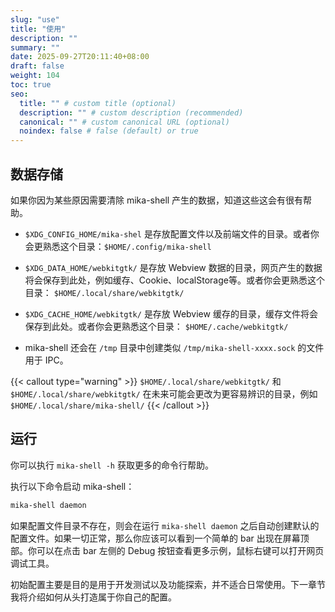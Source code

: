 ```yaml
---
slug: "use"
title: "使用"
description: ""
summary: ""
date: 2025-09-27T20:11:40+08:00
draft: false
weight: 104
toc: true
seo:
  title: "" # custom title (optional)
  description: "" # custom description (recommended)
  canonical: "" # custom canonical URL (optional)
  noindex: false # false (default) or true
---
```


## 数据存储

如果你因为某些原因需要清除 mika-shell 产生的数据，知道这些这会有很有帮助。

- `$XDG_CONFIG_HOME/mika-shel` 是存放配置文件以及前端文件的目录。或者你会更熟悉这个目录：`$HOME/.config/mika-shell`

- `$XDG_DATA_HOME/webkitgtk/` 是存放 Webview 数据的目录，网页产生的数据将会保存到此处，例如缓存、Cookie、localStorage等。或者你会更熟悉这个目录： `$HOME/.local/share/webkitgtk/`

- `$XDG_CACHE_HOME/webkitgtk/` 是存放 Webview 缓存的目录，缓存文件将会保存到此处。或者你会更熟悉这个目录： `$HOME/.cache/webkitgtk/`

- mika-shell 还会在 `/tmp` 目录中创建类似 `/tmp/mika-shell-xxxx.sock` 的文件用于 IPC。

{{< callout type="warning" >}}
`$HOME/.local/share/webkitgtk/` 和 `$HOME/.local/share/webkitgtk/` 在未来可能会更改为更容易辨识的目录，例如 `$HOME/.local/share/mika-shell/`
{{< /callout >}}

## 运行

你可以执行 `mika-shell -h` 获取更多的命令行帮助。

执行以下命令启动 mika-shell：

```bash
mika-shell daemon
```

如果配置文件目录不存在，则会在运行 `mika-shell daemon` 之后自动创建默认的配置文件。如果一切正常，那么你应该可以看到一个简单的 bar 出现在屏幕顶部。你可以在点击 bar 左侧的 Debug 按钮查看更多示例，鼠标右键可以打开网页调试工具。

初始配置主要是目的是用于开发测试以及功能探索，并不适合日常使用。下一章节我将介绍如何从头打造属于你自己的配置。
